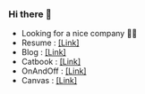 ### Hi there 👋
- Looking for a nice company 🔭🤔 
- Resume : [[Link]](https://imki123.github.io/resume.pdf)
- Blog : [[Link]](https://imki123.github.io)
- Catbook : [[Link]](https://imki123.github.io/catbook)
- OnAndOff : [[Link]](https://imki123.github.io/onandoff)   
- Canvas : [[Link]](https://imki123.github.io/example_code)   
<!--
**imki123/imki123** is a ✨ _special_ ✨ repository because its `README.md` (this file) appears on your GitHub profile.

Here are some ideas to get you started:

- 🔭 I’m currently working on ...
- 🌱 I’m currently learning ...
- 👯 I’m looking to collaborate on ...
- 🤔 I’m looking for help with ...
- 💬 Ask me about ...
- 📫 How to reach me: ...
- 😄 Pronouns: ...
- ⚡ Fun fact: ...
-->
